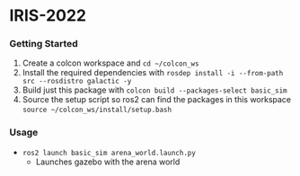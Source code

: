 # IRIS-2022

### Getting Started
1. Create a colcon workspace and `cd ~/colcon_ws`
2. Install the required dependencies with `rosdep install -i --from-path src --rosdistro galactic -y`
3. Build just this package with `colcon build --packages-select basic_sim`
4. Source the setup script so ros2 can find the packages in this workspace `source ~/colcon_ws/install/setup.bash`

### Usage
- `ros2 launch basic_sim arena_world.launch.py`
    - Launches gazebo with the arena world


